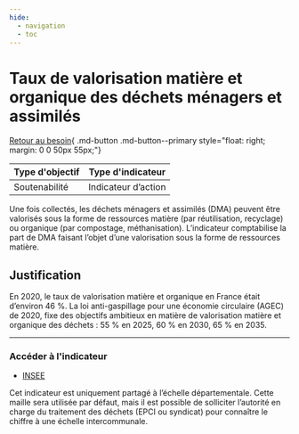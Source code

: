```yaml
---
hide:
  - navigation
  - toc
---
```


# Taux de valorisation matière et organique des déchets ménagers et assimilés

[Retour au besoin](https://konsilion.github.io/diag360/pages/besoins/bi1){ .md-button .md-button--primary style="float: right; margin: 0 0 50px 55px;"}

|Type d'objectif|Type d'indicateur|
|--|--|
|Soutenabilité|Indicateur d’action|

Une fois collectés, les déchets ménagers et assimilés (DMA) peuvent être valorisés sous la forme de ressources matière (par réutilisation, recyclage) ou organique (par compostage, méthanisation). L’indicateur comptabilise la part de DMA faisant l’objet d’une valorisation sous la forme de ressources matière.

## Justification

En 2020, le taux de valorisation matière et organique en France était d’environ 46 %.  La loi anti-gaspillage pour une économie circulaire (AGEC) de 2020, fixe des objectifs ambitieux en matière de valorisation matière et organique des déchets : 55 % en 2025, 60 % en 2030, 65 % en 2035.

---

### Accéder à l'indicateur

- [INSEE](https://statistiques-locales.insee.fr/#c=indicator&i=odd_dep.tx_valorisation&t=A01&view=map2) 

Cet indicateur est uniquement partagé à l’échelle départementale. Cette maille sera utilisée par défaut, mais il est possible de solliciter l’autorité en charge du traitement des déchets (EPCI ou syndicat) pour connaître le chiffre à une échelle 
intercommunale. 